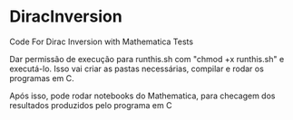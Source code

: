 # DiracInversion
 Code For Dirac Inversion with Mathematica Tests 

Dar permissão de execução para runthis.sh com "chmod +x runthis.sh" e executá-lo. Isso vai criar as pastas necessárias, compilar e rodar os programas em C. 

Após isso, pode rodar notebooks do Mathematica, para checagem dos resultados produzidos pelo programa em C
